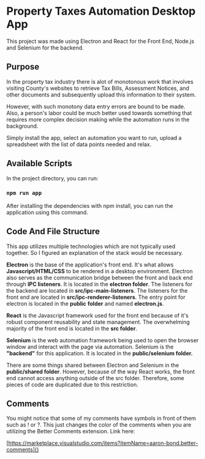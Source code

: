 # Property Taxes Automation Desktop App

This project was made using Electron and React for the Front End, Node.js and Selenium for the backend.

## Purpose

In the property tax industry there is alot of monotonous work that involves visiting County's websites to retrieve Tax Bills, Assessment Notices, and other documents and subsequently upload this information to their system.

However, with such monotony data entry errors are bound to be made. Also, a person's labor could be much better used towards something that requires more complex decision making while the automation runs in the background.

Simply install the app, select an automation you want to run,  upload a spreadsheet with the list of data points needed and relax.

## Available Scripts

In the project directory, you can run:

### `npm run app`

After installing the dependencies with npm install, you can run the application using this command.

## Code And File Structure

This app utilizes multiple technologies which are not typically used together. So I figured an explanation of the stack would be necessary.

**Electron** is the base of the application's front end. It's what allows **Javascript/HTML/CSS** to be rendered in a desktop environment. Electron also serves as the communication bridge between the front and back end through **IPC listeners**. It is located in the **electron folder**. The listeners for the backend are located in **src/ipc-main-listeners**. The listeners for the front end are located in **src/ipc-renderer-listeners**. The entry point for electron is located in the **public** **folder** and named **electron.js**.

**React** is the Javascript framework used for the front end because of it's robust component reusability and state management. The overwhelming majority of the front end is located in the **src folder**.

**Selenium** is the web automation framework being used to open the browser window and interact with the page via automation. Selenium is the **"backend"** for this application. It is located in the **public/selenium folder.**

There are some things shared between Electron and Selenium in the **public/shared folder**. However, because of the way React works, the front end cannot access anything outside of the src folder. Therefore, some pieces of code are duplicated due to this restriction.

## Comments

You might notice that some of my comments have symbols in front of them such as ! or ?. This just changes the color of the comments when you are utilizing the Better Comments extension. Link here: 

[https://marketplace.visualstudio.com/items?itemName=aaron-bond.better-comments]()
